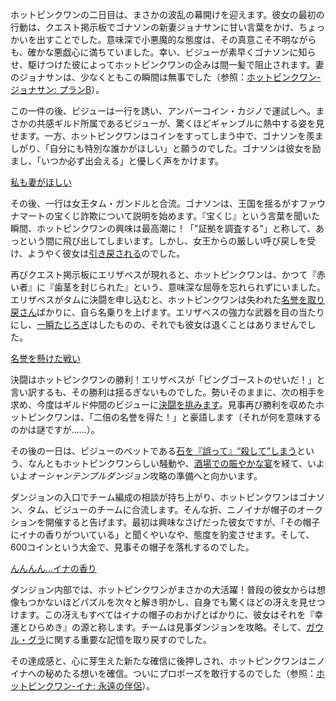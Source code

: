 <!-- title: ホットピンクワン -->
<!-- status: 生存 -->

ホットピンクワンの二日目は、まさかの波乱の幕開けを迎えます。彼女の最初の行動は、クエスト掲示板でゴナソンの新妻ジョナサンに甘い言葉をかけ、ちょっかいを出すことでした。意味深で小悪魔的な態度は、その真意こそ不明ながらも、確かな悪戯心に満ちていました。幸い、ビジューが素早くゴナソンに知らせ、駆けつけた彼によってホットピンクワンの企みは間一髪で阻止されます。妻のジョナサンは、少なくともこの瞬間は無事でした（参照：[ホットピンクワン-ジョナサン: プランB](#edge:ame-irys)）。

この一件の後、ビジューは一行を誘い、アンバーコイン・カジノで運試しへ。まさかの共感ギルド所属であるビジューが、驚くほどギャンブルに熱中する姿を見せます。一方、ホットピンクワンはコインをすってしまう中で、ゴナソンを羨ましがり、「自分にも特別な誰かがほしい」と願うのでした。ゴナソンは彼女を励まし、「いつか必ず出会える」と優しく声をかけます。

[私も妻がほしい](#embed:https://www.youtube.com/live/f8W426vzTb8?si=nwACILNXJZkRlZU&t=1439)

その後、一行は女王タム・ガンドルと合流。ゴナソンは、王国を揺るがすファウナマートの宝くじ詐欺について説明を始めます。『宝くじ』という言葉を聞いた瞬間、ホットピンクワンの興味は最高潮に！「"証拠を調査する"」と称して、あっという間に飛び出してしまいます。しかし、女王からの厳しい呼び戻しを受け、ようやく彼女は[引き戻される](https://www.youtube.com/live/f8W426vzTb8?si=nZQemPteok063cLW&t=2750)のでした。

再びクエスト掲示板にエリザベスが現れると、ホットピンクワンは、かつて『赤い者』に『歯茎を封じられた』という、意味深な屈辱を忘れられずにいました。エリザベスがタムに決闘を申し込むと、ホットピンクワンは失われた[名誉を取り戻さん](https://www.youtube.com/live/f8W426vzTb8?si=WTxfOOnZS6zsf83c&t=3123)ばかりに、自ら名乗りを上げます。エリザベスの強力な武器を目の当たりにし、[一瞬たじろぎ](https://www.youtube.com/live/f8W426vzTb8?si=5r5vNNmzoIjXRPGu&t=3136)はしたものの、それでも彼女は退くことはありませんでした。

[名誉を懸けた戦い](#embed:https://www.youtube.com/live/f8W426vzTb8?t=3316)

決闘はホットピンクワンの勝利！エリザベスが「ピングゴーストのせいだ！」と言い訳するも、その勝利は揺るぎないものでした。勢いそのままに、次の相手を求め、今度はギルド仲間のビジューに[決闘を挑みます](https://www.youtube.com/live/f8W426vzTb8?si=A-sxFCAwk8h7m671&t=3638)。見事再び勝利を収めたホットピンクワンは、「二倍の名誉を得た！」と豪語します（それが何を意味するのかは謎ですが……）。

その後の一日は、ビジューのペットである[石を『誤って』“殺して”しまう](https://www.youtube.com/live/f8W426vzTb8?si=purywjxey_noU_DD&t=3974)という、なんともホットピンクワンらしい騒動や、[酒場での賑やかな宴](https://www.youtube.com/live/f8W426vzTb8?si=0B4-qaOCsa2OupoT&t=6275)を経て、いよいよ*オーシャンテンプルダンジョン*攻略の準備へと向かいます。

ダンジョンの入口でチーム編成の相談が持ち上がり、ホットピンクワンはゴナソン、タム、ビジューのチームに合流します。そんな折、ニノイナが帽子のオークションを開催すると告げます。最初は興味なさげだった彼女ですが、「その帽子にイナの香りがついている」と聞くやいなや、態度を豹変させます。そして、600コインという大金で、見事その帽子を落札するのでした。

[んんんん…イナの香り](#embed:https://www.youtube.com/live/f8W426vzTb8?si=zn5oNkKqFzUfNvDI&t=7400)

ダンジョン内部では、ホットピンクワンがまさかの大活躍！普段の彼女からは想像もつかないほどパズルを次々と解き明かし、自身でも驚くほどの冴えを見せつけます。この冴えもすべてはイナの帽子のおかげとばかりに、彼女はそれを『幸運とひらめき』の源と称します。チームは見事ダンジョンを攻略。そして、[ガウル・グラ](https://www.youtube.com/live/f8W426vzTb8?si=X8em6vc_K7PpG1Mh&t=9178)に関する重要な記憶を取り戻すのでした。

その達成感と、心に芽生えた新たな確信に後押しされ、ホットピンクワンはニノイナへの秘めたる想いを確信。ついにプロポーズを敢行するのでした（参照：[ホットピンクワン-イナ: 永遠の伴侶](#edge:irys-ina)）。